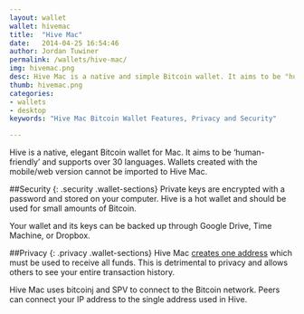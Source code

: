 ```yaml
---
layout: wallet
wallet: hivemac
title:  "Hive Mac"
date:   2014-04-25 16:54:46
author: Jordan Tuwiner
permalink: /wallets/hive-mac/
img: hivemac.png
desc: Hive Mac is a native and simple Bitcoin wallet. It aims to be "human-friendly" and supports over 30 languages, but has very limited features.
thumb: hivemac.png
categories: 
- wallets
- desktop
keywords: "Hive Mac Bitcoin Wallet Features, Privacy and Security"

---
```


Hive is a native, elegant Bitcoin wallet for Mac. It aims to be ‘human-friendly’ and supports over 30 languages. Wallets created with the mobile/web version cannot be imported to Hive Mac.

##Security
{: .security .wallet-sections}
Private keys are encrypted with a password and stored on your computer.  Hive is a hot wallet and should be used for small amounts of Bitcoin.

Your wallet and its keys can be backed up through Google Drive, Time Machine, or Dropbox.

##Privacy
{: .privacy .wallet-sections}
Hive Mac [creates one address](https://github.com/hivewallet/hive-mac/wiki/FAQ#can-i-create-more-than-one-address-or-multiple-wallets) which must be used to receive all funds. This is detrimental to privacy and allows others to see your entire transaction history.

Hive Mac uses bitcoinj and SPV to connect to the Bitcoin network. Peers can connect your IP address to the single address used in Hive.